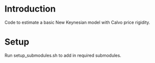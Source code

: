 # Introduction
Code to estimate a basic New Keynesian model with Calvo price rigidity.

# Setup
Run setup_submodules.sh to add in required submodules.

